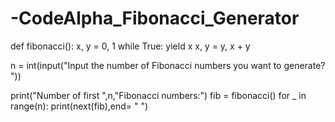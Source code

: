 # -CodeAlpha_Fibonacci_Generator

def fibonacci(): x, y = 0, 1 while True: yield x x, y = y, x + y

n = int(input("Input the number of Fibonacci numbers you want to generate? "))

print("Number of first ",n,"Fibonacci numbers:") fib = fibonacci() for _ in range(n): print(next(fib),end= " ")
